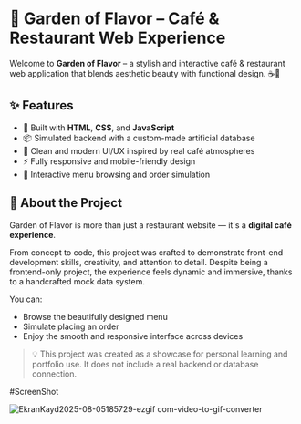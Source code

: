 # 🌿 Garden of Flavor – Café & Restaurant Web Experience

Welcome to **Garden of Flavor** – a stylish and interactive café & restaurant web application that blends aesthetic beauty with functional design. ☕🍰

## ✨ Features

- 🔧 Built with **HTML**, **CSS**, and **JavaScript**
- 📦 Simulated backend with a custom-made artificial database
- 🎨 Clean and modern UI/UX inspired by real café atmospheres
- ⚡ Fully responsive and mobile-friendly design
- 🛒 Interactive menu browsing and order simulation

## 🌟 About the Project

Garden of Flavor is more than just a restaurant website — it's a **digital café experience**.

From concept to code, this project was crafted to demonstrate front-end development skills, creativity, and attention to detail. Despite being a frontend-only project, the experience feels dynamic and immersive, thanks to a handcrafted mock data system.

You can:

- Browse the beautifully designed menu  
- Simulate placing an order  
- Enjoy the smooth and responsive interface across devices

> 💡 This project was created as a showcase for personal learning and portfolio use. It does not include a real backend or database connection.



#ScreenShot

![EkranKayd2025-08-05185729-ezgif com-video-to-gif-converter](https://github.com/user-attachments/assets/4cb69029-e001-4068-9be3-46a4132b8ab0)

